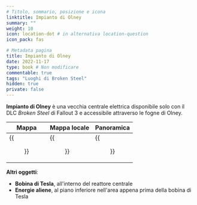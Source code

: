 ```yaml
---
# Titolo, sommario, posizione e icona
linktitle: Impianto di Olney
summary: ""
weight: 10
icon: location-dot # in alternativa location-question
icon_pack: fas

# Metadata pagina
title: Impianto di Olney
date: 2022-11-17
type: book # Non modificare
commentable: true
tags: "Luoghi di Broken Steel"
hidden: true
private: false 
---
```


<div class="fo3">

**Impianto di Olney** è una vecchia centrale elettrica disponibile solo con il DLC *Broken Steel* di Fallout 3 e accessibile attraverso le fogne di Olney.

| Mappa                    | Mappa locale                       | Panoramica                  |
| ------------------------ | ---------------------------------- | --------------------------- |
| {{<figure src="fo3/OldOlney_loc.webp">}}| {{<figure src="fo3/Olney_Powerworks_loc_map.webp">}}| {{<figure src="fo3/Olney_Powerworks1.webp">}}|

**Altri oggetti**:
- **Bobina di Tesla**, all'interno del reattore centrale
- **Energie aliene**, al piano inferiore nell'area appena prima della bobina di Tesla

</div>
